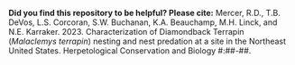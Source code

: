 __Did you find this repository to be helpful? Please cite:__ Mercer, R.D., T.B. DeVos, L.S. Corcoran, S.W. Buchanan, K.A. Beauchamp, M.H. Linck, and N.E. Karraker. 2023. Characterization of Diamondback Terrapin (_Malaclemys terrapin_) nesting and nest predation at a site in the Northeast United States. Herpetological Conservation and Biology #:##-##.
